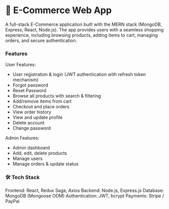 # 🛒 E-Commerce Web App

A full-stack E-Commerce application built with the MERN stack (MongoDB, Express, React, Node.js).
The app provides users with a seamless shopping experience, including browsing products, adding items to cart, managing orders, and secure authentication.

### Features
User Features:
- User registration & login (JWT authentication with refresh token mechanism)
- Forgot password
- Reset Password
- Browse all products with search & filtering
- Add/remove items from cart
- Checkout and place orders
- View order history
- View and update profile
- Delete account
- Change password

Admin Features:
- Admin dashboard
- Add, edit, delete products
- Manage users
- Manage orders & update status

### 🛠️ Tech Stack
Frontend: React, Redux Saga, Axios
Backend: Node.js, Express.js
Database: MongoDB (Mongoose ODM)
Authentication: JWT, bcrypt
Payments: Stripe / PayPal 

